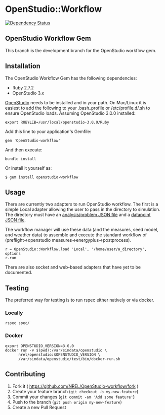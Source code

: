 # OpenStudio::Workflow

[![Dependency Status](https://www.versioneye.com/user/projects/5531fb7b10e714121100102e/badge.svg?style=flat)](https://www.versioneye.com/user/projects/5531fb7b10e714121100102e)

## OpenStudio Workflow Gem

This branch is the development branch for the OpenStudio workflow gem.
## Installation

The OpenStudio Workflow Gem has the following dependencies:

* Ruby 2.7.2
* OpenStudio 3.x

[OpenStudio](https://www.openstudio.net/) needs to be installed and in your path.  On Mac/Linux it is easiest to add the following to your .bash_profile or /etc/profile.d/<file>.sh to ensure OpenStudio loads. Assuming OpenStudio 3.0.0 installed:

    export RUBYLIB=/usr/local/openstudio-3.0.0/Ruby

Add this line to your application's Gemfile:

    gem 'OpenStudio-workflow'

And then execute:

    bundle install

Or install it yourself as:

    $ gem install openstudio-workflow

## Usage

There are currently two adapters to run OpenStudio workflow. The first is a simple Local adapter allowing the user to pass in the directory to simulation. The directory must have an [analysis/problem JSON file](spec/files/local_ex1/analysis_1.json) and a [datapoint JSON file](spec/files/local_ex1/datapoint_1.json).

The workflow manager will use these data (and the measures, seed model, and weather data) to assemble and execute the standard workflow of (preflight->openstudio measures->energyplus->postprocess).

    r = OpenStudio::Workflow.load 'Local', '/home/user/a_directory', options
    r.run

There are also socket and web-based adapters that have yet to be documented.

## Testing

The preferred way for testing is to run rspec either natively or via docker.

### Locally

```
rspec spec/
```

### Docker

```
export OPENSTUDIO_VERSION=3.0.0
docker run -v $(pwd):/var/simdata/openstudio \
      nrel/openstudio:$OPENSTUDIO_VERSION \
      /var/simdata/openstudio/test/bin/docker-run.sh
```

## Contributing

1. Fork it ( https://github.com/NREL/OpenStudio-workflow/fork )
2. Create your feature branch (`git checkout -b my-new-feature`)
3. Commit your changes (`git commit -am 'Add some feature'`)
4. Push to the branch (`git push origin my-new-feature`)
5. Create a new Pull Request
